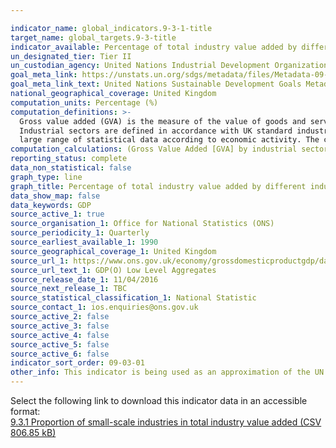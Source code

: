 ```yaml
---

indicator_name: global_indicators.9-3-1-title
target_name: global_targets.9-3-title
indicator_available: Percentage of total industry value added by different industries
un_designated_tier: Tier II
un_custodian_agency: United Nations Industrial Development Organization (UNIDO)
goal_meta_link: https://unstats.un.org/sdgs/metadata/files/Metadata-09-03-01.pdf
goal_meta_link_text: United Nations Sustainable Development Goals Metadata (PDF 4.0 MB)
national_geographical_coverage: United Kingdom
computation_units: Percentage (%)
computation_definitions: >-
  Gross value added (GVA) is the measure of the value of goods and services produced in an area, industry or sector of an economy. In national accounts GVA is output minus intermediate consumption; it is the value generated by any unit engaged in the production of goods and services.
  Industrial sectors are defined in accordance with UK standard industrial classification of economic activities. The UK standard industrial classification of economic activities, abbreviated as UK SIC, is a 5-digit classification providing the framework for collecting and presenting a
  large range of statistical data according to economic activity. The current UK standard industrial classification of economic activities was completed in 2007 and effective from 01/01/2008.
computation_calculations: (Gross Value Added [GVA] by industrial sector / Total Gross Value Added [GVA] by all sectors) * 100
reporting_status: complete
data_non_statistical: false
graph_type: line
graph_title: Percentage of total industry value added by different industries
data_show_map: false
data_keywords: GDP
source_active_1: true
source_organisation_1: Office for National Statistics (ONS)
source_periodicity_1: Quarterly
source_earliest_available_1: 1990
source_geographical_coverage_1: United Kingdom
source_url_1: https://www.ons.gov.uk/economy/grossdomesticproductgdp/datasets/gdpolowlevelaggregates
source_url_text_1: GDP(O) Low Level Aggregates
source_release_date_1: 11/04/2016
source_next_release_1: TBC
source_statistical_classification_1: National Statistic
source_contact_1: ios.enquiries@ons.gov.uk
source_active_2: false
source_active_3: false
source_active_4: false
source_active_5: false
source_active_6: false
indicator_sort_order: 09-03-01
other_info: This indicator is being used as an approximation of the UN SDG Indicator. Where possible, we will work to identify or develop UK data to meet the global indicator specification. This indicator has not been identified in collaboration with topic experts.
---
```

Select the following link to download this indicator data in an accessible format:<br>[9.3.1 Proportion of small-scale industries in total industry value added (CSV 806.85 kB)](https://sustainabledevelopment-uk.github.io/sdg-data/data/9-3-1.csv)